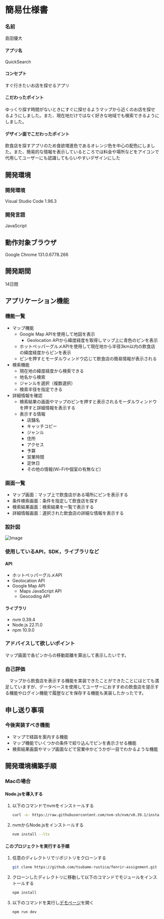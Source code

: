 # 簡易仕様書

### 名前
島田優大

#### アプリ名
QuickSearch

#### コンセプト
すぐ行きたいお店を探せるアプリ

#### こだわったポイント
ゆっくり探す時間がないときにすぐに探せるようマップから近くのお店を探せるようにしました。また、現在地だけではなく好きな地域でも検索できるようにしました。

#### デザイン面でこだわったポイント
飲食店を探すアプリのため食欲増進色であるオレンジ色を中心の配色にしました。また、簡易的な情報を表示しているところでは料金や場所などをアイコンで代用してユーザーにも認識してもらいやすいデザインにした

## 開発環境
### 開発環境
Visual Studio Code 1.96.3

### 開発言語
JavaScript

## 動作対象ブラウザ
Google Chrome 131.0.6778.266

## 開発期間
14日間


## アプリケーション機能

### 機能一覧
- マップ機能
    - Google Map APIを使用して地図を表示
        - Geolocation APIから緯度経度を取得しマップ上に青色のピンを表示
    - ホットペッパーグルメAPIを使用して現在地から半径3km以内の飲食店の緯度経度からピンを表示
    - ピンを押すとモーダルウィンドウ応じて飲食店の簡易情報が表示される
- 検索機能
    - 現在地の緯度経度から検索できる
    - 地名から検索
    - ジャンルを選択（複数選択）
    - 検索半径を指定できる
- 詳細情報を確認
    - 検索結果の画面やマップのピンを押すと表示されるモーダルウィンドウを押すと詳細情報を表示する
    - 表示する情報
        - 店舗名
        - キャッチコピー
        - ジャンル
        - 住所
        - アクセス
        - 予算
        - 営業時間
        - 定休日
        - その他の情報(Wi-Fiや個室の有無など)

### 画面一覧
- マップ画面：マップ上で飲食店がある場所にピンを表示する
- 条件検索画面：条件を指定して飲食店を探す
- 検索結果画面：検索結果を一覧で表示する
- 詳細情報画面：選択された飲食店の詳細な情報を表示する


### 設計図
![Image](https://github.com/user-attachments/assets/ea868385-dd2d-43d1-a568-8b9320af5f17)

### 使用しているAPI，SDK，ライブラリなど
#### API
- ホットペッパーグルメAPI
- Geolocation API
- Google Map API
    - Maps JavaScript API
    - Geocoding API

#### ライブラリ
- nvm 0.39.4
- Node.js 22.11.0
- npm 10.9.0


### アドバイスして欲しいポイント
マップ画面で各ピンからの移動距離を算出して表示したいです。


### 自己評価
　マップから飲食店を表示する機能を実装できたことができたことにはとても満足していますが、データベースを使用してユーザーにおすすめの飲食店を提示する機能やログイン機能で履歴などを保存する機能も実装したかったです。


## 申し送り事項
### 今後実装すべき機能
- マップで経路を案内する機能
- マップ機能でいくつかの条件で絞り込んでピンを表示させる機能
- 検索結果画面やマップ画面などで営業中かどうかが一目でわかるような機能

## 開発環境構築手順
### Macの場合
#### Node.jsを導入する
1. 以下のコマンドでnvmをインストールする
   ```sh
   curl -o- https://raw.githubusercontent.com/nvm-sh/nvm/v0.39.1/install.sh | bash
   ```

2. nvmからNode.jsをインストールする
   ```sh
   nvm install --lts
   ```

#### このプロジェクトを実行する手順
1. 任意のディレクトリでリポジトリをクローンする
   ```sh
   git clone https://github.com/tsubame-rustica/fenrir-assignment.git
   ```

2. クローンしたディレクトリに移動して以下のコマンドでモジュールをインストールする
   ```sh
   npm install
   ```

3. 以下のコマンドを実行し<ins>[デモページ](http://localhost:5173/)</ins>を開く
   ```sh
   npm run dev
   ```